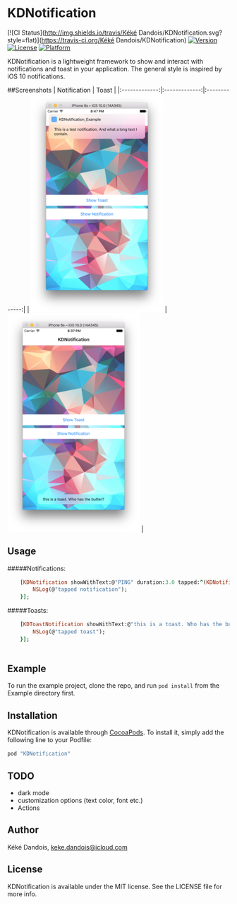 # KDNotification

[![CI Status](http://img.shields.io/travis/Kéké Dandois/KDNotification.svg?style=flat)](https://travis-ci.org/Kéké Dandois/KDNotification)
[![Version](https://img.shields.io/cocoapods/v/KDNotification.svg?style=flat)](http://cocoapods.org/pods/KDNotification)
[![License](https://img.shields.io/cocoapods/l/KDNotification.svg?style=flat)](http://cocoapods.org/pods/KDNotification)
[![Platform](https://img.shields.io/cocoapods/p/KDNotification.svg?style=flat)](http://cocoapods.org/pods/KDNotification)

KDNotification is a lightweight framework to show and interact with notifications and toast in your application. The general style is inspired by iOS 10 notifications.

##Screenshots
| Notification	| Toast	|
|:-------------:|:-------------:|:-------------:|
| <img src="Screenshots/screenshot_notification.png" width="300"/> | <img src="Screenshots/screenshot_toast.png" width="300"/> |
## Usage
 
#####Notifications:

```ruby
    [KDNotification showWithText:@"PING" duration:3.0 tapped:^(KDNotification *notification) {
        NSLog(@"tapped notification");
    }];
```
#####Toasts:

```ruby
    [KDToastNotification showWithText:@"this is a toast. Who has the butter?" duration:3.0 tapped:^(KDNotification *notification) {
        NSLog(@"tapped toast");
    }];
    
```

## Example

To run the example project, clone the repo, and run `pod install` from the Example directory first.


## Installation

KDNotification is available through [CocoaPods](http://cocoapods.org). To install
it, simply add the following line to your Podfile:

```ruby
pod "KDNotification"
```
## TODO
* dark mode
* customization options (text color, font etc.)
* Actions

## Author

Kéké Dandois, keke.dandois@icloud.com

## License

KDNotification is available under the MIT license. See the LICENSE file for more info.
